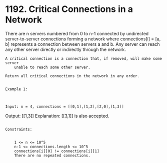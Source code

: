 # 1192. Critical Connections in a Network

There are n servers numbered from 0 to n-1
        connected by undirected server-to-server connections forming a network
        where connections[i] = [a, b] represents a connection between servers
        a and b. Any server can reach any other server directly or
        indirectly through the network.

    A critical connection is a connection that, if removed, will make some server
        unable to reach some other server.

    Return all critical connections in the network in any order.

     
    Example 1:

    

    Input: n = 4, connections = [[0,1],[1,2],[2,0],[1,3]]
Output: [[1,3]]
Explanation: [[3,1]] is also accepted.

     
    Constraints:

    
        1 <= n <= 10^5
        n-1 <= connections.length <= 10^5
        connections[i][0] != connections[i][1]
        There are no repeated connections.